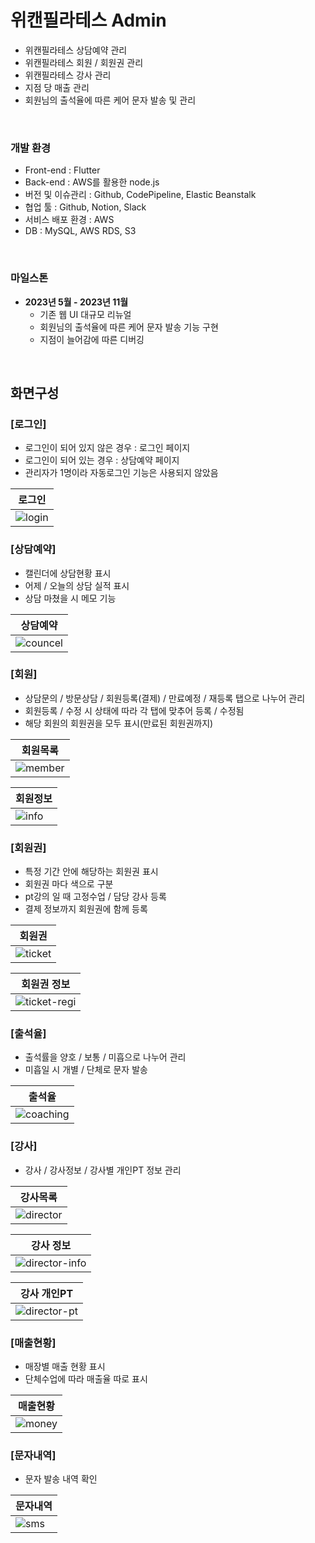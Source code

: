 # 위캔필라테스 Admin

- 위캔필라테스 상담예약 관리
- 위캔필라테스 회원 / 회원권 관리
- 위캔필라테스 강사 관리
- 지점 당 매출 관리
- 회원님의 출석율에 따른 케어 문자 발송 및 관리

<br>

### 개발 환경

- Front-end : Flutter
- Back-end : AWS를 활용한 node.js
- 버전 및 이슈관리 : Github, CodePipeline, Elastic Beanstalk
- 협업 툴 : Github, Notion, Slack
- 서비스 배포 환경 : AWS
- DB : MySQL, AWS RDS, S3

<br>


### 마일스톤
- **2023년 5월 - 2023년 11월**
    - 기존 웹 UI 대규모 리뉴얼
    - 회원님의 출석율에 따른 케어 문자 발송 기능 구현
    - 지점이 늘어감에 따른 디버깅

<br>

## 화면구성

### [로그인]
- 로그인이 되어 있지 않은 경우 : 로그인 페이지
- 로그인이 되어 있는 경우 : 상담예약 페이지
- 관리자가 1명이라 자동로그인 기능은 사용되지 않았음

| 로그인 |
|----------|
|![login](https://github.com/user-attachments/assets/e4246a21-86bd-4647-9a19-9ee32e2261c1)|


### [상담예약]
- 캘린더에 상담현황 표시
- 어제 / 오늘의 상담 실적 표시
- 상담 마쳤을 시 메모 기능

| 상담예약 |
|----------|
|![councel](https://github.com/user-attachments/assets/07f0bdca-b50c-4719-b7e0-ece11a984e92)|


### [회원]
- 상담문의 / 방문상담 / 회원등록(결제) / 만료예정 / 재등록 탭으로 나누어 관리
- 회원등록 / 수정 시 상태에 따라 각 탭에 맞추어 등록 / 수정됨
- 해당 회원의 회원권을 모두 표시(만료된 회원권까지)

| 회원목록 |
|----------|
|![member](https://github.com/user-attachments/assets/bd2c583c-593d-4567-92a0-661dcf0f1ec8)|

| 회원정보 |
|----------|
|![info](https://github.com/user-attachments/assets/1f993436-3c6a-4b65-bb03-5a391c4435cd)|


### [회원권]
- 특정 기간 안에 해당하는 회원권 표시
- 회원권 마다 색으로 구분
- pt강의 일 때 고정수업 / 담당 강사 등록
- 결제 정보까지 회원권에 함께 등록

| 회원권 |
|----------|
|![ticket](https://github.com/user-attachments/assets/436136e5-62a5-4d77-9e49-4d7c2a40444c)|

| 회원권 정보 |
|----------|
|![ticket-regi](https://github.com/user-attachments/assets/682dfc99-6701-4190-9552-386486f366d9)|


### [출석율]
- 출석률을 양호 / 보통 / 미흡으로 나누어 관리
- 미흡일 시 개별 / 단체로 문자 발송

| 출석율 |
|----------|
|![coaching](https://github.com/user-attachments/assets/02c913c3-da56-4910-9858-cc86b57fb3c6)|


### [강사]
- 강사 / 강사정보 / 강사별 개인PT 정보 관리

| 강사목록 |
|----------|
|![director](https://github.com/user-attachments/assets/2ff84fb2-1b61-4729-a453-0791469d0cdd)|

| 강사 정보 |
|----------|
|![director-info](https://github.com/user-attachments/assets/70746779-4bfa-4d9e-8517-71422ce56186)|

| 강사 개인PT |
|----------|
|![director-pt](https://github.com/user-attachments/assets/25ce8de2-f977-44d4-acf3-10677dde198f)|


### [매출현황]
- 매장별 매출 현황 표시
- 단체수업에 따라 매출율 따로 표시

| 매출현황 |
|----------|
|![money](https://github.com/user-attachments/assets/e916c15e-2858-46b1-addf-7ca17b5a5c94)|


### [문자내역]
- 문자 발송 내역 확인

| 문자내역 |
|----------|
|![sms](https://github.com/user-attachments/assets/b0d56ada-317f-4b6c-8b4e-1bf064d47069)|

